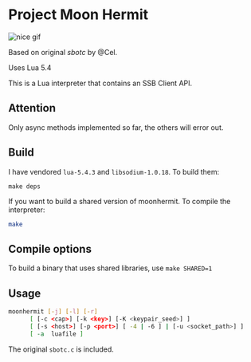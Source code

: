 # Project Moon Hermit

![nice gif](nice.gif)

Based on original _sbotc_ by @Cel.

Uses Lua 5.4

This is a Lua interpreter that contains an SSB Client API.

## Attention

Only async methods implemented so far, the others will error out.

## Build

I have vendored `lua-5.4.3` and `libsodium-1.0.18`. To build them:

```
make deps
```

If you want to build a shared version of moonhermit. To compile the interpreter:

```sh
make
```

## Compile options

To build a binary that uses shared libraries, use `make SHARED=1`

## Usage

```sh
moonhermit [-j] [-l] [-r]
      [ [-c <cap>] [-k <key>] [-K <keypair_seed>] ]
      [ [-s <host>] [-p <port>] [ -4 | -6 ] | [-u <socket_path>] ]
      [ -a  luafile ]
```

The original `sbotc.c` is included.
